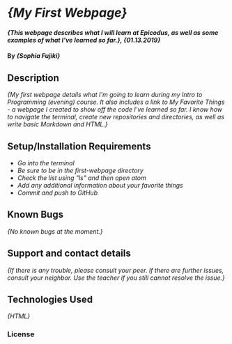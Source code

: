 # _{My First Webpage}_

#### _{This webpage describes what I will learn at Epicodus, as well as some examples of what I've learned so far.}, {01.13.2019}_

#### By _**{Sophia Fujiki}**_

## Description

_{My first webpage details what I'm going to learn during my Intro to Programming (evening) course.  It also includes a link to My Favorite Things - a webpage I created to show off the code I've learned so far. I know how to navigate the terminal, create new repositories and directories, as well as write basic Markdown and HTML.}_

## Setup/Installation Requirements

* _Go into the terminal_
* _Be sure to be in the first-webpage directory_
* _Check the list using "ls" and then open atom_
* _Add any additional information about your favorite things_
* _Commit and push to GitHub_


## Known Bugs

_{No known bugs at the moment.}_

## Support and contact details

_{If there is any trouble, please consult your peer. If there are further issues, consult your neighbor. Use the teacher if you still cannot resolve the issue.}_

## Technologies Used

_{HTML}_

### License
